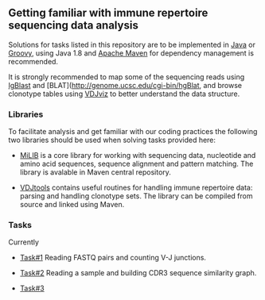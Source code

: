 ## Getting familiar with immune repertoire sequencing data analysis

Solutions for tasks listed in this repository are to be implemented in [Java](http://www.oracle.com/technetwork/java/javase/downloads/jre8-downloads-2133155.html) or [Groovy](http://www.groovy-lang.org/), using Java 1.8 and [Apache Maven](https://maven.apache.org/) for dependency management is recommended.

It is strongly recommended to map some of the sequencing reads using [IgBlast](http://www.ncbi.nlm.nih.gov/igblast/igblast.cgi) and [BLAT](http://genome.ucsc.edu/cgi-bin/hgBlat, and browse clonotype tables using [VDJviz](http://vdjviz.milaboratory.com) to better understand the data structure.

### Libraries

To facilitate analysis and get familiar with our coding practices the following two libraries should be used when solving tasks provided here:

* [MiLIB](https://github.com/milaboratory/milib) is a core library for working with sequencing data, nucleotide and amino acid sequences, sequence alignment and pattern matching. The library is avalable in Maven central repository.

* [VDJtools](https://github.com/mikessh/vdjtools) contains useful routines for handling immune repertoire data: parsing and handling clonotype sets. The library can be compiled from source and linked using Maven.

### Tasks

Currently 

* [Task#1](https://github.com/antigenomics/bootcamp/tree/master/task1) Reading FASTQ pairs and counting V-J junctions.

* [Task#2](https://github.com/antigenomics/bootcamp/tree/master/task2) Reading a sample and building CDR3 sequence similarity graph.

* [Task#3](https://github.com/antigenomics/bootcamp/tree/master/task3) 
